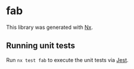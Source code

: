 # fab

This library was generated with [Nx](https://nx.dev).

## Running unit tests

Run `nx test fab` to execute the unit tests via [Jest](https://jestjs.io).
